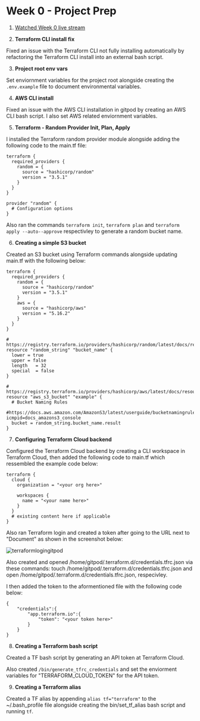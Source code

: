 # Week 0 - Project Prep

1. [Watched Week 0 live stream](https://www.youtube.com/watch?v=TXjzwiHtGqc)


2. **Terraform CLI install fix** 

Fixed an issue with the Terraform CLI not fully installing automatically 
by refactoring the Terraform CLI install into an external bash script.


3. **Project root env vars**

Set enviornment variables for the project root alongside creating the ```.env.example``` file to document 
environmental variables.


4. **AWS CLI install**

Fixed an issue with the AWS CLI installation in gitpod by creating an AWS CLI bash script. I also set AWS related enviornment variables.


5. **Terraform - Random Provider Init, Plan, Apply**

I installed the Terraform random provider module alongside adding the following code to the main.tf file:

```
terraform {
  required_providers {
    random = {
      source = "hashicorp/random"
      version = "3.5.1"
    }
  }
}

provider "random" {
  # Configuration options
}
```
Also ran the commands ```terraform init```, ```terraform plan``` and ```terraform apply --auto--approve``` respectivley to generate a random bucket name.


6. **Creating a simple S3 bucket**

Created an S3 bucket using Terraform commands alongside updating main.tf with the following below:

```
terraform {
  required_providers {
    random = {
      source = "hashicorp/random"
      version = "3.5.1"
    }
    aws = {
      source = "hashicorp/aws"
      version = "5.16.2"
    }
  }
}
```
```
# https://registry.terraform.io/providers/hashicorp/random/latest/docs/resources/string
resource "random_string" "bucket_name" {
  lower = true
  upper = false
  length   = 32
  special  = false
}
```
```
# https://registry.terraform.io/providers/hashicorp/aws/latest/docs/resources/s3_bucket
resource "aws_s3_bucket" "example" {
  # Bucket Naming Rules
  #https://docs.aws.amazon.com/AmazonS3/latest/userguide/bucketnamingrules.html?icmpid=docs_amazons3_console
  bucket = random_string.bucket_name.result
}
```


7. **Configuring Terraform Cloud backend**

Configured the Terraform Cloud backend by creating a CLI workspace in Terraform Cloud, then added the following code
to main.tf which ressembled the example code below:

```
terraform {
  cloud {
    organization = "<your org here>"

    workspaces {
      name = "<your name here>"
    }
  }
  # existing content here if applicable
}
```

Also ran Terraform login and created a token after going to the URL next to "Document" 
as shown in the screenshot below:

![terraformlogingitpod](https://github.com/Gamerrethink/terraform-beginner-bootcamp-2023/assets/20970865/b8eb77d8-cbce-4df0-9f9a-f8871fbd9cd1)

Also created and opened /home/gitpod/.terraform.d/credentials.tfrc.json via these commands: 
touch /home/gitpod/.terraform.d/credentials.tfrc.json and open /home/gitpod/.terraform.d/credentials.tfrc.json,
respecivley.

I then added the token to the aformentioned file with the following code below:

```
{
    "credentials":{
        "app.terraform.io":{
            "token": "<your token here>"
        }
    }
}
```


8. **Creating a Terraform bash script**

Created a TF bash script by generating an API token at Terraform Cloud.

Also created ```/bin/generate_tfrc_credentials``` and set the enviorment variables for "TERRAFORM_CLOUD_TOKEN" 
for the API token.


9. **Creating a Terraform alias**

Created a TF alias by appending ```alias tf="terraform"``` to the ~/.bash_profile file alongside creating
the bin/set_tf_alias bash script and running ```tf```.

